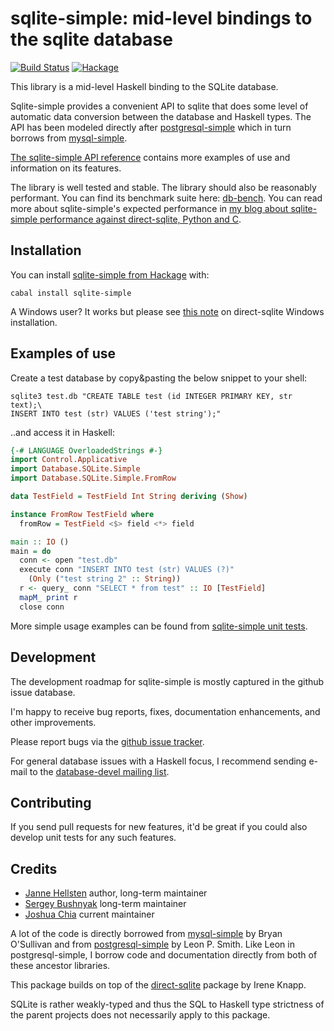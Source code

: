 sqlite-simple: mid-level bindings to the sqlite database
========================================================

[![Build Status](https://github.com/nurpax/sqlite-simple/actions/workflows/haskell-ci.yml/badge.svg)](https://github.com/nurpax/sqlite-simple/actions/workflows/haskell-ci.yml) [![Hackage](https://img.shields.io/hackage/v/sqlite-simple.svg)](https://hackage.haskell.org/package/sqlite-simple)

This library is a mid-level Haskell binding to the SQLite database.

Sqlite-simple provides a convenient API to sqlite that does some level
of automatic data conversion between the database and Haskell types.
The API has been modeled directly after
[postgresql-simple](http://github.com/lpsmith/postgresql-simple) which
in turn borrows from
[mysql-simple](https://github.com/bos/mysql-simple).

[The sqlite-simple API
reference](https://hackage.haskell.org/package/sqlite-simple/docs/Database-SQLite-Simple.html)
contains more examples of use and information on its features.

The library is well tested and stable.  The library should also be
reasonably performant.  You can find its benchmark suite here:
[db-bench](https://github.com/nurpax/db-bench).  You can read more
about sqlite-simple's expected performance in [my blog about
sqlite-simple performance against direct-sqlite, Python and
C](http://nurpax.github.io/posts/2013-08-17-sqlite-simple-benchmarking.html).


## Installation

You can install [sqlite-simple from Hackage](http://hackage.haskell.org/package/sqlite-simple)
with:

```
cabal install sqlite-simple
```

A Windows user?  It works but please see [this note](https://gist.github.com/3907344) on direct-sqlite Windows installation.

## Examples of use

Create a test database by copy&pasting the below snippet to your
shell:

```
sqlite3 test.db "CREATE TABLE test (id INTEGER PRIMARY KEY, str text);\
INSERT INTO test (str) VALUES ('test string');"
```

..and access it in Haskell:

```haskell
{-# LANGUAGE OverloadedStrings #-}
import Control.Applicative
import Database.SQLite.Simple
import Database.SQLite.Simple.FromRow

data TestField = TestField Int String deriving (Show)

instance FromRow TestField where
  fromRow = TestField <$> field <*> field

main :: IO ()
main = do
  conn <- open "test.db"
  execute conn "INSERT INTO test (str) VALUES (?)"
    (Only ("test string 2" :: String))
  r <- query_ conn "SELECT * from test" :: IO [TestField]
  mapM_ print r
  close conn
```

More simple usage examples can be found from [sqlite-simple unit
tests](https://github.com/nurpax/sqlite-simple/blob/master/test/Simple.hs).


## Development

The development roadmap for sqlite-simple is mostly captured in the
github issue database.

I'm happy to receive bug reports, fixes, documentation enhancements,
and other improvements.

Please report bugs via the
[github issue tracker](http://github.com/nurpax/sqlite-simple/issues).

For general database issues with a Haskell focus, I recommend sending
e-mail to the [database-devel mailing
list](http://www.haskell.org/mailman/listinfo/database-devel).

## Contributing

If you send pull requests for new features, it'd be great if you could also develop unit
tests for any such features.

## Credits

- [Janne Hellsten](https://github.com/nurpax) author, long-term maintainer
- [Sergey Bushnyak](https://github.com/sigrlami) long-term maintainer
- [Joshua Chia](https://github.com/jchia) current maintainer

A lot of the code is directly borrowed from
[mysql-simple](http://github.com/bos/mysql-simple) by Bryan O'Sullivan
and from
[postgresql-simple](http://github.com/lpsmith/postgresql-simple) by
Leon P. Smith.  Like Leon in postgresql-simple, I borrow code and
documentation directly from both of these ancestor libraries.

This package builds on top of the
[direct-sqlite](http://hackage.haskell.org/package/direct-sqlite)
package by Irene Knapp.

SQLite is rather weakly-typed and thus the SQL to Haskell type
strictness of the parent projects does not necessarily apply to this
package.
